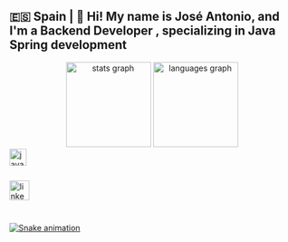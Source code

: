 <h2 align="left">🇪🇸 Spain | 👋 Hi! My name is José Antonio, and I'm a Backend Developer , specializing in Java Spring development</h2>

<div align="center">
  <img src="https://github-readme-stats.vercel.app/api?username=J4C62&hide_title=false&hide_rank=false&show_icons=true&include_all_commits=true&count_private=true&disable_animations=false&theme=dracula&locale=en&hide_border=false" height="150" alt="stats graph"  />
  <img src="https://github-readme-stats.vercel.app/api/top-langs?username=J4C62&locale=en&hide_title=false&layout=compact&card_width=320&langs_count=5&theme=dracula&hide_border=false" height="150" alt="languages graph"  />
</div>


<div align="left">
  <img src="https://cdn.jsdelivr.net/gh/devicons/devicon/icons/java/java-original.svg" height="30" alt="java logo"  />
  <img width="12" />

</div>

###

<div align="left">
  <a href="https://www.linkedin.com/in/jose-antonio-fernandez-gonzalez"/>
  <img src="https://img.shields.io/static/v1?message=LinkedIn&logo=linkedin&label=&color=0077B5&logoColor=white&labelColor=&style=for-the-badge" height="35" alt="linkedin logo"  />
</div>

###

<br clear="both">


<img src="https://profile-readme-generator.com/assets/snake.svg" alt="Snake animation" />
